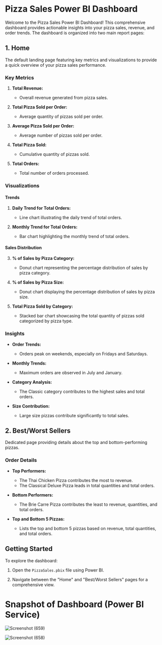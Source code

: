 # Pizza Sales Power BI Dashboard

Welcome to the Pizza Sales Power BI Dashboard! This comprehensive dashboard provides actionable insights into your pizza sales, revenue, and order trends. The dashboard is organized into two main report pages:


## 1. Home

The default landing page featuring key metrics and visualizations to provide a quick overview of your pizza sales performance.

### Key Metrics

1. **Total Revenue:**
   - Overall revenue generated from pizza sales.

2. **Total Pizza Sold per Order:**
   - Average quantity of pizzas sold per order.

3. **Average Pizza Sold per Order:**
   - Average number of pizzas sold per order.

4. **Total Pizza Sold:**
   - Cumulative quantity of pizzas sold.

5. **Total Orders:**
   - Total number of orders processed.

### Visualizations

#### Trends

1. **Daily Trend for Total Orders:**
   - Line chart illustrating the daily trend of total orders.

2. **Monthly Trend for Total Orders:**
   - Bar chart highlighting the monthly trend of total orders.

#### Sales Distribution

3. **% of Sales by Pizza Category:**
   - Donut chart representing the percentage distribution of sales by pizza category.

4. **% of Sales by Pizza Size:**
   - Donut chart displaying the percentage distribution of sales by pizza size.

5. **Total Pizza Sold by Category:**
   - Stacked bar chart showcasing the total quantity of pizzas sold categorized by pizza type.

### Insights

- **Order Trends:**
  - Orders peak on weekends, especially on Fridays and Saturdays.

- **Monthly Trends:**
  - Maximum orders are observed in July and January.

- **Category Analysis:**
  - The Classic category contributes to the highest sales and total orders.

- **Size Contribution:**
  - Large size pizzas contribute significantly to total sales.

## 2. Best/Worst Sellers

Dedicated page providing details about the top and bottom-performing pizzas.

### Order Details

- **Top Performers:**
  - The Thai Chicken Pizza contributes the most to revenue.
  - The Classical Deluxe Pizza leads in total quantities and total orders.

- **Bottom Performers:**
  - The Brie Carre Pizza contributes the least to revenue, quantities, and total orders.

- **Top and Bottom 5 Pizzas:**
  - Lists the top and bottom 5 pizzas based on revenue, total quantities, and total orders.

## Getting Started

To explore the dashboard:

1. Open the `PizzaSales.pbix` file using Power BI.

2. Navigate between the "Home" and "Best/Worst Sellers" pages for a comprehensive view.

# Snapshot of Dashboard (Power BI Service)


![Screenshot (659)](https://github.com/Oyeniran20/PowerBI/assets/106244767/8e3dc965-3d1c-4ed7-abeb-8213241bb4a2)

![Screenshot (658)](https://github.com/Oyeniran20/PowerBI/assets/106244767/519cc646-f4e9-4c48-a9da-30099d4fd357)


